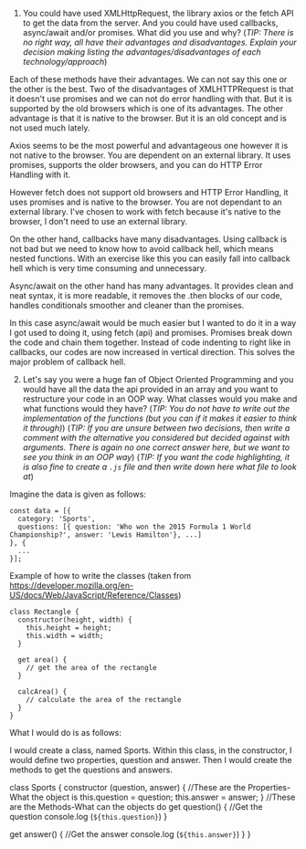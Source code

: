1. You could have used XMLHttpRequest, the library axios or the fetch API to get the data from the server. And you could have used callbacks, async/await and/or promises. What did you use and why?
(_TIP: There is no right way, all have their advantages and disadvantages. Explain your decision making listing the advantages/disadvantages of each technology/approach_)

Each of these methods have their advantages. We can not say this one or the other is the best. Two of the disadvantages of XMLHTTPRequest is that it doesn't use promises and we can not do error handling with that. But it is supported by the old browsers which is one of its advantages. The other advantage is that it is native to the browser. But it is an old concept and is not used much lately.

Axios seems to be the most powerful and advantageous one however it is not native to the browser. You are dependent on an external library. It uses promises, supports the older browsers, and you can do HTTP Error Handling with it.

However fetch does not support old browsers and HTTP Error Handling, it uses promises and is native to the browser. You are not dependant to an external library. I've chosen to work with fetch because it's native to the browser, I don't need to use an external library.

On the other hand, callbacks have many disadvantages. Using callback is not bad but we need to know how to avoid callback hell, which means nested functions. With an exercise like this you can easily fall into callback hell which is very time consuming and unnecessary. 

Async/await on the other hand has many advantages. It provides clean and neat syntax, it is more readable, it removes the .then blocks of our code, handles conditionals smoother and cleaner than the promises. 

In this case async/await would be much easier but I wanted to do it in a way I got used to doing it, using fetch (api) and promises. Promises break down the code and chain them together. Instead of code indenting to right like in callbacks, our codes are now increased in vertical direction. This solves the major problem of callback hell.


2. Let's say you were a huge fan of Object Oriented Programming and you would have all the data the api provided in an array and you want to restructure your code in an OOP way. What classes would you make and what functions would they have?
(_TIP: You do not have to write out the implementation of the functions (but you can if it makes it easier to think it through)_)
(_TIP: If you are unsure between two decisions, then write a comment with the alternative you considered but decided against with arguments. There is again no one correct answer here, but we want to see you think in an OOP way_)
(_TIP: If you want the code highlighting, it is also fine to create a `.js` file and then write down here what file to look at_)

Imagine the data is given as follows:
```
const data = [{
  category: 'Sports',
  questions: [{ question: 'Who won the 2015 Formula 1 World Championship?', answer: 'Lewis Hamilton'}, ...]
}, {
  ...
}];
```

Example of how to write the classes (taken from https://developer.mozilla.org/en-US/docs/Web/JavaScript/Reference/Classes)
```
class Rectangle {
  constructor(height, width) {
    this.height = height;
    this.width = width;
  }

  get area() {
    // get the area of the rectangle
  }

  calcArea() {
    // calculate the area of the rectangle
  }
}
```

What I would do is as follows:

I would create a class, named Sports. Within this class, in the constructor, I would define two properties, question and answer. Then I would create the methods to get the questions and answers.

class Sports {
  constructor (question, answer) {
    //These are the Properties-What the object is
    this.question = question;
    this.answer = answer;
}
    //These are the Methods-What can the objects do
  get question() {
    //Get the question
    console.log (`${this.question}`)
  }

  get answer() {
    //Get the answer
    console.log (`${this.answer}`)
  }
}